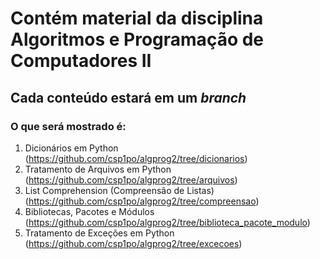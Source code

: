 # Contém material da disciplina Algoritmos e Programação de Computadores II

## Cada conteúdo estará em um _branch_

### O que será mostrado é:

1. Dicionários em Python (https://github.com/csp1po/algprog2/tree/dicionarios)
2. Tratamento de Arquivos em Python (https://github.com/csp1po/algprog2/tree/arquivos)
3. List Comprehension (Compreensão de Listas) (https://github.com/csp1po/algprog2/tree/compreensao)
4. Bibliotecas, Pacotes e Módulos (https://github.com/csp1po/algprog2/tree/biblioteca_pacote_modulo)
5. Tratamento de Exceções em Python (https://github.com/csp1po/algprog2/tree/excecoes)
